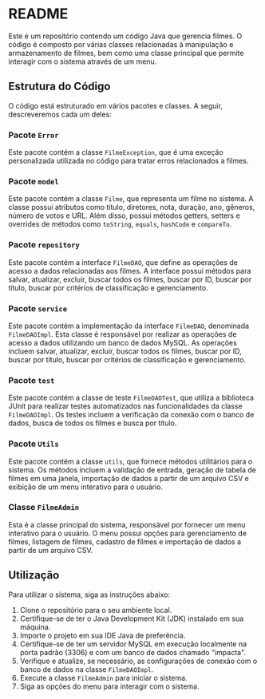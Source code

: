 # README

Este é um repositório contendo um código Java que gerencia filmes. O código é composto por várias classes relacionadas à manipulação e armazenamento de filmes, bem como uma classe principal que permite interagir com o sistema através de um menu.

## Estrutura do Código

O código está estruturado em vários pacotes e classes. A seguir, descreveremos cada um deles:

### Pacote `Error`

Este pacote contém a classe `FilmeException`, que é uma exceção personalizada utilizada no código para tratar erros relacionados a filmes.

### Pacote `model`

Este pacote contém a classe `Filme`, que representa um filme no sistema. A classe possui atributos como título, diretores, nota, duração, ano, gêneros, número de votos e URL. Além disso, possui métodos getters, setters e overrides de métodos como `toString`, `equals`, `hashCode` e `compareTo`.

### Pacote `repository`

Este pacote contém a interface `FilmeDAO`, que define as operações de acesso a dados relacionadas aos filmes. A interface possui métodos para salvar, atualizar, excluir, buscar todos os filmes, buscar por ID, buscar por título, buscar por critérios de classificação e gerenciamento.

### Pacote `service`

Este pacote contém a implementação da interface `FilmeDAO`, denominada `FilmeDAOImpl`. Esta classe é responsável por realizar as operações de acesso a dados utilizando um banco de dados MySQL. As operações incluem salvar, atualizar, excluir, buscar todos os filmes, buscar por ID, buscar por título, buscar por critérios de classificação e gerenciamento.

### Pacote `test`

Este pacote contém a classe de teste `FilmeDAOTest`, que utiliza a biblioteca JUnit para realizar testes automatizados nas funcionalidades da classe `FilmeDAOImpl`. Os testes incluem a verificação da conexão com o banco de dados, busca de todos os filmes e busca por título.

### Pacote `Utils`

Este pacote contém a classe `utils`, que fornece métodos utilitários para o sistema. Os métodos incluem a validação de entrada, geração de tabela de filmes em uma janela, importação de dados a partir de um arquivo CSV e exibição de um menu interativo para o usuário.

### Classe `FilmeAdmin`

Esta é a classe principal do sistema, responsável por fornecer um menu interativo para o usuário. O menu possui opções para gerenciamento de filmes, listagem de filmes, cadastro de filmes e importação de dados a partir de um arquivo CSV.

## Utilização

Para utilizar o sistema, siga as instruções abaixo:

1. Clone o repositório para o seu ambiente local.
2. Certifique-se de ter o Java Development Kit (JDK) instalado em sua máquina.
3. Importe o projeto em sua IDE Java de preferência.
4. Certifique-se de ter um servidor MySQL em execução localmente na porta padrão (3306) e com um banco de dados chamado "impacta".
5. Verifique e atualize, se necessário, as configurações de conexão com o banco de dados na classe `FilmeDAOImpl`.
6. Execute a classe `FilmeAdmin` para iniciar o sistema.
7. Siga as opções do menu para interagir com o sistema.
